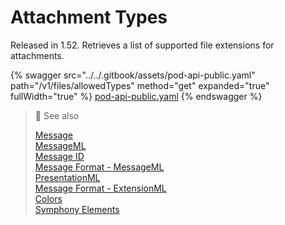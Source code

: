 # Attachment Types

Released in 1.52. Retrieves a list of supported file extensions for attachments.

{% swagger src="../../.gitbook/assets/pod-api-public.yaml" path="/v1/files/allowedTypes" method="get" expanded="true" fullWidth="true" %}
[pod-api-public.yaml](../../.gitbook/assets/pod-api-public.yaml)
{% endswagger %}

> 📘 See also
>
> [Message](https://docs.developers.symphony.com/building-bots-on-symphony/messages)\
> [MessageML](https://docs.developers.symphony.com/building-bots-on-symphony/messages/overview-of-messageml)\
> [Message ID](https://docs.developers.symphony.com/building-bots-on-symphony/messages/overview-of-messageml#message-identifiers)\
> [Message Format - MessageML](https://docs.developers.symphony.com/building-bots-on-symphony/messages/overview-of-messageml/message-format-messageml)\
> [PresentationML](https://docs.developers.symphony.com/building-bots-on-symphony/messages/overview-of-presentationml)\
> [Message Format - ExtensionML](https://docs.developers.symphony.com/building-extension-applications-on-symphony/overview-of-extension-api/extension-api-services/entity-service/message-format-extensionml)\
> [Colors](https://docs.developers.symphony.com/developer-tools/developer-tools/ui-style-guide/colors)\
> [Symphony Elements](https://docs.developers.symphony.com/building-bots-on-symphony/symphony-elements)

